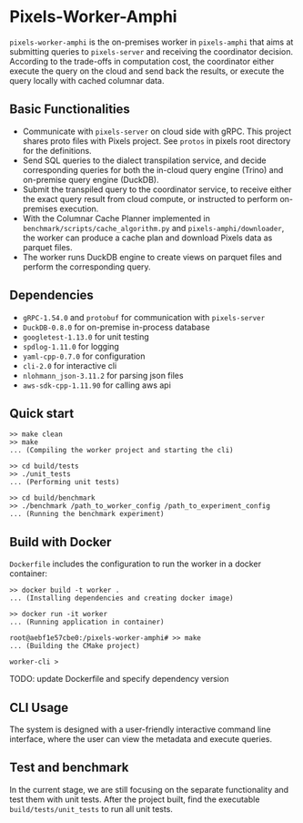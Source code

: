 # Pixels-Worker-Amphi

`pixels-worker-amphi` is the on-premises worker in `pixels-amphi` that aims at submitting queries to 
`pixels-server` and receiving the coordinator decision. According to the trade-offs in computation cost, 
the coordinator either execute the query on the cloud and send back the results, or execute the query 
locally with cached columnar data.

## Basic Functionalities

- Communicate with `pixels-server` on cloud side with gRPC. This project shares proto files with Pixels project.
See `protos` in pixels root directory for the definitions.
- Send SQL queries to the dialect transpilation service, and decide corresponding queries for both the 
in-cloud query engine (Trino) and on-premise query engine (DuckDB).
- Submit the transpiled query to the coordinator service, to receive either the 
exact query result from cloud compute, or instructed to perform on-premises execution.
- With the Columnar Cache Planner implemented in `benchmark/scripts/cache_algorithm.py`
and `pixels-amphi/downloader`, the worker can produce a cache plan and download Pixels data as parquet files.
- The worker runs DuckDB engine to create views on parquet files and perform the corresponding query.

## Dependencies

- `gRPC-1.54.0` and `protobuf` for communication with `pixels-server`
- `DuckDB-0.8.0` for on-premise in-process database
- `googletest-1.13.0` for unit testing
- `spdlog-1.11.0` for logging
- `yaml-cpp-0.7.0` for configuration
- `cli-2.0` for interactive cli
- `nlohmann_json-3.11.2` for parsing json files
- `aws-sdk-cpp-1.11.90` for calling aws api

## Quick start
```
>> make clean
>> make
... (Compiling the worker project and starting the cli)

>> cd build/tests
>> ./unit_tests
... (Performing unit tests)

>> cd build/benchmark
>> ./benchmark /path_to_worker_config /path_to_experiment_config
... (Running the benchmark experiment)
```

## Build with Docker

`Dockerfile` includes the configuration to run the worker in a docker container:
```
>> docker build -t worker .
... (Installing dependencies and creating docker image)

>> docker run -it worker
... (Running application in container)

root@aebf1e57cbe0:/pixels-worker-amphi# >> make
... (Building the CMake project)

worker-cli > 
```

TODO: update Dockerfile and specify dependency version

## CLI Usage

The system is designed with a user-friendly interactive command line interface,
where the user can view the metadata and execute queries.

## Test and benchmark

In the current stage, we are still focusing on the separate functionality
and test them with unit tests. After the project built, find the executable
`build/tests/unit_tests` to run all unit tests.
